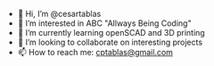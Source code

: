 - 👋 Hi, I’m @cesartablas
- 👀 I’m interested in ABC "Allways Being Coding"
- 🌱 I’m currently learning openSCAD and 3D printing
- 💞️ I’m looking to collaborate on interesting projects
- 📫 How to reach me: cptablas@gmail.com

<!---
cesartablas/cesartablas is a ✨ special ✨ repository because its `README.md` (this file) appears on your GitHub profile.
You can click the Preview link to take a look at your changes.
--->
